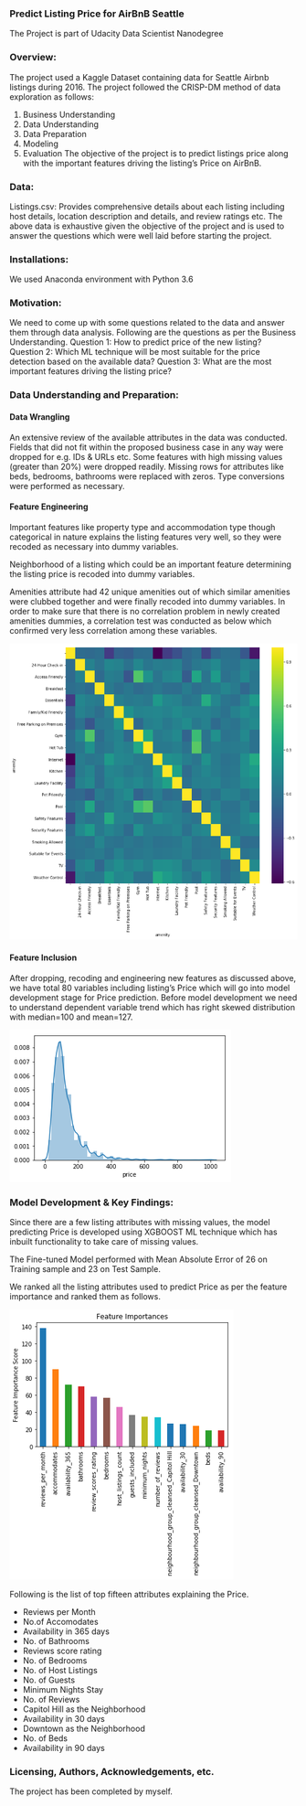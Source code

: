 ### Predict Listing Price for AirBnB Seattle 
The Project is part of Udacity Data Scientist Nanodegree


### Overview:
The project used a Kaggle Dataset containing data for Seattle Airbnb listings during 2016.
The project followed the CRISP-DM method of data exploration as follows:
1.	Business Understanding
2.	Data Understanding
3.	Data Preparation
4.	Modeling
5.	Evaluation
The objective of the project is to predict listings price along with the important features driving the listing’s Price on AirBnB.
 

### Data:
Listings.csv: Provides comprehensive details about each listing including host details, location description and details, and review ratings etc.
The above data is exhaustive given the objective of the project and is used to answer the questions which were well laid before starting the project.


### Installations:
We used Anaconda environment with Python 3.6

### Motivation:
We need to come up with some questions related to the data and answer them through data analysis.
Following are the questions as per the Business Understanding.
Question 1: How to predict price of the new listing?
Question 2: Which ML technique will be most suitable for the price detection based on the available data?
Question 3: What are the most important features driving the listing price? 


### Data Understanding and Preparation:
#### Data Wrangling 
An extensive review of the available attributes in the data was conducted. Fields that did not fit within the proposed business case in any way were dropped for e.g. IDs & URLs etc. Some features with high missing values (greater than 20%) were dropped readily. Missing rows for attributes like beds, bedrooms, bathrooms were replaced with zeros. Type conversions were performed as necessary. 

#### Feature Engineering
Important features like property type and accommodation type though categorical in nature explains the listing features very well, so they were recoded as necessary into dummy variables.

Neighborhood of a listing which could be an important feature determining the listing price is recoded into dummy variables.

Amenities attribute had 42 unique amenities out of which similar amenities were clubbed together and were finally recoded into dummy variables. In order to make sure that there is no correlation problem in newly created amenities dummies, a correlation test was conducted as below which confirmed very less correlation among these variables.

![Equalizer](https://github.com/ketanchangotra/Udacity-Project/blob/master/Correlation%20chart.png)

#### Feature Inclusion
After dropping, recoding and engineering new features as discussed above, we have total 80 variables including listing’s Price which will go into model development stage for Price prediction.
Before model development we need to understand dependent variable trend which has right skewed distribution with median=100 and mean=127.

![Equalizer](https://github.com/ketanchangotra/Udacity-Project/blob/master/Price%20Distn.png)

### Model Development & Key Findings:
Since there are a few listing attributes with missing values, the model predicting Price is developed using XGBOOST ML technique which has inbuilt functionality to take care of missing values. 

The Fine-tuned Model performed with Mean Absolute Error of 26 on Training sample and 23 on Test Sample.

We ranked all the listing attributes used to predict Price as per the feature importance and ranked them as follows.

![Equalizer](https://github.com/ketanchangotra/Udacity-Project/blob/master/Feature%20Importance.png)

Following is the list of top fifteen attributes explaining the Price.
- Reviews per Month
- No.of Accomodates
- Availability in 365 days
- No. of Bathrooms
- Reviews score rating
- No. of Bedrooms
- No. of Host Listings
- No. of Guests
- Minimum Nights Stay
- No. of Reviews
- Capitol Hill as the Neighborhood
- Availability in 30 days
- Downtown as the Neighborhood
- No. of Beds
- Availability in 90 days

### Licensing, Authors, Acknowledgements, etc.
The project has been completed by myself.





